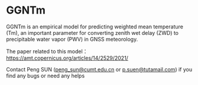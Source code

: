 # GGNTm

GGNTm is an empirical model for predicting weighted mean temperature (Tm), an important parameter for converting zenith wet delay (ZWD) to precipitable water vapor (PWV) in GNSS meteorology.

The paper related to this model：https://amt.copernicus.org/articles/14/2529/2021/

Contact Peng SUN (peng_sun@cumt.edu.cn or p.suen@tutamail.com) if you find any bugs or need any helps
